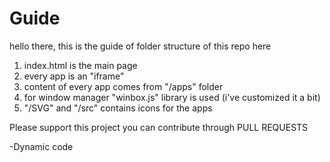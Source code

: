 # Guide
hello there,
this is the guide of folder structure of this repo 
here 
1) index.html is the main page
2) every app is an "iframe"
3) content of every app comes from "/apps" folder
4) for window manager "winbox.js" library is used (i've customized it a bit)
5) "/SVG" and "/src" contains icons for the apps

Please support this project
you can contribute through PULL REQUESTS 

-Dynamic code